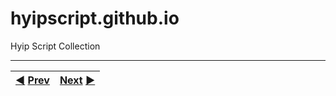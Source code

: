 # hyipscript.github.io
Hyip Script Collection



***
|[:arrow_backward:](https://github.com/hyip/info) [Prev](https://github.com/hyip/info)|[Next](https://github.com/hyipscript/hyipscript.github.io/wiki/Home) [:arrow_forward:](https://github.com/hyipscript/hyipscript.github.io/wiki/Home)|
|:----|----:|
